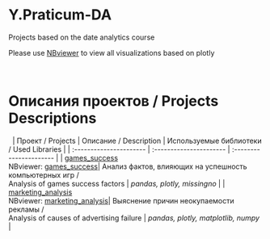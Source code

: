 # Y.Praticum-DA
Projects based on the date analytics course

Please use [NBviewer](https://nbviewer.org/github/im-gary/) to view all visualizations based on plotly

 
# Описания проектов / Projects Descriptions
 
| Проект / Projects | Описание / Description | Используемые библиотеки / Used Libraries | 
| :---------------------- | :---------------------- | :---------------------- |
| [games_success](games_success) <br /> NBviewer: [games_success](https://nbviewer.org/github/anait-nik/practicum_DA_projects/blob/main/games_success/games.ipynb?flush_cache=true)| Анализ фактов, влияющих на успешность компьютерных игр  /<br />  Analysis of games success factors | *pandas, plotly, missingno* |
| [marketing_analysis](marketing_analysis) <br /> NBviewer: [marketing_analysis](https://nbviewer.org/github/anait-nik/practicum_DA_projects/blob/main/marketing_analysis/marketing_analysis.ipynb?flush_cache=true)| Выяснение причин неокупаемости рекламы /<br />  Analysis of causes of advertising failure | *pandas, plotly, matplotlib, numpy* |
